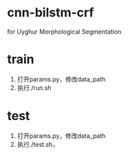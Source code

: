 # cnn-bilstm-crf
for Uyghur Morphological Segmentation
# train
1. 打开params.py，修改data_path
2. 执行./run.sh
# test
1. 打开params.py，修改data_path
2. 执行./test.sh，
